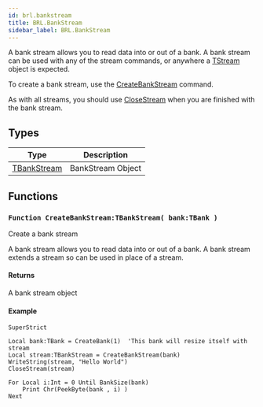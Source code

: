 ```yaml
---
id: brl.bankstream
title: BRL.BankStream
sidebar_label: BRL.BankStream
---
```



A bank stream allows you to read data into or out of a bank. A bank stream can be used with
any of the stream commands, or anywhere a [TStream](../../brl/brl.stream/tstream) object is expected.

To create a bank stream, use the [CreateBankStream](../../brl/brl.bankstream/#function-createbankstreamtbankstream-banktbank-) command.

As with all streams, you should use [CloseStream](../../brl/brl.stream/#function-closestream-streamtstream-) when you are finished with the bank stream.


## Types
| Type | Description |
|---|---|
| [TBankStream](../../brl/brl.bankstream/tbankstream) | BankStream Object |

## Functions

### `Function CreateBankStream:TBankStream( bank:TBank )`

Create a bank stream


A bank stream allows you to read data into or out of a bank. A bank stream extends a stream so
can be used in place of a stream.


#### Returns
A bank stream object


#### Example
```blitzmax
SuperStrict

Local bank:TBank = CreateBank(1)  'This bank will resize itself with stream
Local stream:TBankStream = CreateBankStream(bank)
WriteString(stream, "Hello World")
CloseStream(stream)

For Local i:Int = 0 Until BankSize(bank)
	Print Chr(PeekByte(bank , i) )
Next
```
<br/>

